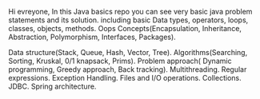 Hi evreyone, In this Java basics repo you can see very basic java problem statements and its solution.
including basic Data types, operators, loops, classes, objects, methods. 
Oops Concepts(Encapsulation, Inheritance, Abstraction, Polymorphism, Interfaces, Packages).








Data structure(Stack, Queue, Hash, Vector, Tree).
Algorithms(Searching, Sorting, Kruskal, 0/1 knapsack, Prims).
Problem approach( Dynamic programming, Greedy approach, Back tracking).
Multithreading.
Regular expressions.
Exception Handling.
Files and I/O operations.
Collections.
JDBC.
Spring architecture.

